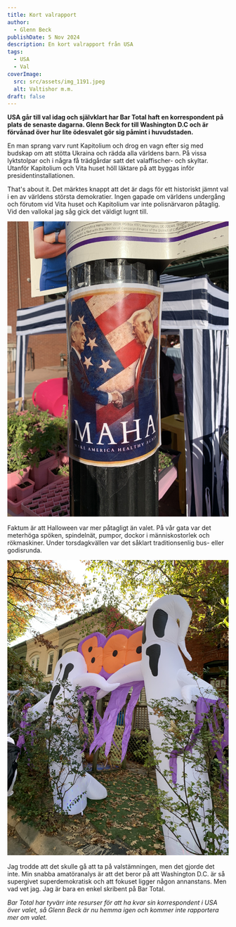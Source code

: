 ```yaml
---
title: Kort valrapport
author:
  - Glenn Beck
publishDate: 5 Nov 2024
description: En kort valrapport från USA
tags:
  - USA
  - Val
coverImage:
  src: src/assets/img_1191.jpeg
  alt: Valtishor m.m.
draft: false
---
```

**USA går till val idag och självklart har Bar Total haft en korrespondent på plats de senaste dagarna. Glenn Beck for till Washington D.C och är förvånad över hur lite ödesvalet gör sig påmint i huvudstaden.**

En man sprang varv runt Kapitolium och drog en vagn efter sig med budskap om att stötta Ukraina och rädda alla världens barn. På vissa lyktstolpar och i några få trädgårdar satt det valaffischer- och skyltar. Utanför Kapitolium och Vita huset höll läktare på att byggas inför presidentinstallationen. 

That's about it. Det märktes knappt att det är dags för ett historiskt jämnt val i en av världens största demokratier. Ingen gapade om världens undergång och förutom vid Vita huset och Kapitolium var inte polisnärvaron påtaglig. Vid den vallokal jag såg gick det väldigt lugnt till.

![](src/assets/img_1209.jpeg)

Faktum är att Halloween var mer påtagligt än valet. På vår gata var det meterhöga spöken, spindelnät, pumpor, dockor i människostorlek och rökmaskiner. Under torsdagkvällen var det såklart traditionsenlig bus- eller godisrunda.

![](src/assets/img_1184.jpeg)

Jag trodde att det skulle gå att ta på valstämningen, men det gjorde det inte. Min snabba amatöranalys är att det beror på att Washington D.C. är så supergivet superdemokratisk och att fokuset ligger någon annanstans. Men vad vet jag. Jag är bara en enkel skribent på Bar Total.

*Bar Total har tyvärr inte resurser för att ha kvar sin korrespondent i USA över valet, så Glenn Beck är nu hemma igen och kommer inte rapportera mer om valet.*
